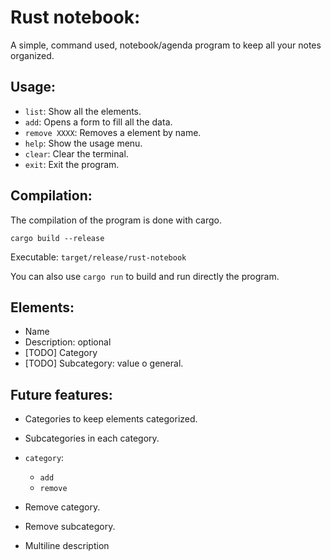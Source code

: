 # Rust notebook:

A simple, command used, notebook/agenda program to keep all your notes organized.

## Usage:
- ```list```: Show all the elements.
- ```add```: Opens a form to fill all the data.
- ```remove XXXX```: Removes a element by name.
- ```help```: Show the usage menu.
- ```clear```: Clear the terminal.
- ```exit```: Exit the program.



## Compilation:

The compilation of the program is done with cargo.

```
cargo build --release
```

Executable: ```target/release/rust-notebook```

You can also use ```cargo run``` to build and run directly the program.



## Elements:
- Name
- Description: optional
- [TODO] Category
- [TODO] Subcategory: value o general.

## Future features:
- Categories to keep elements categorized.
- Subcategories in each category.

- ```category```:
	- ```add```
	- ```remove```
- Remove category.
- Remove subcategory.
- Multiline description
